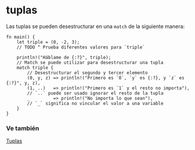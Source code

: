 # tuplas

Las tuplas se pueden desestructurar en una `match` de la siguiente manera:

```rust,editable
fn main() {
    let triple = (0, -2, 3);
    // TODO ^ Prueba diferentes valores para `triple`

    println!("Háblame de {:?}", triple);
    // Match se puede utilizar para desestructurar una tupla
    match triple {
        // Desestructurar el segundo y tercer elemento
        (0, y, z) => println!("Primero es `0`, `y` es {:?}, y `z` es {:?}", y, z),
        (1, ..)   => println!("Primero es `1` y el resto no importa"),
        // `..` puede ser usado ignorar el resto de la tupla
        _         => println!("No importa lo que sean"),
        // `_` significa no vincular el valor a una variable
    }
}
```

### Ve también

[Tuplas](../../../primitives/tuples.md)
